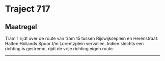 # Traject 717 
## Maatregel
Tram 1 rijdt over de route van tram 15 tussen Rijswijkseplein en Herenstraat.
Halten Hollands Spoor t/m Lorentzplein vervallen.
Indien slechts een richting is gestremd, rijdt de vrije richting eigen route.
________________
